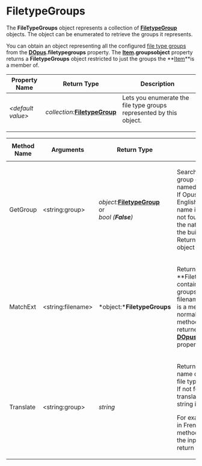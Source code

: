 # FiletypeGroups

The **FileTypeGroups** object represents a collection of **[FiletypeGroup](filetypegroup.md)** objects. The object can be enumerated to retrieve the groups it represents.

You can obtain an object representing all the configured [file type groups](/Manual/file_types/file_type_groups.md) from the **[DOpus](dopus.md).filetypegroups** property. The **[Item](item.md).groupsobject** property returns a **FiletypeGroups** object restricted to just the groups the **[Item](item.md)**is a member of.

<table>
<thead><tr><th>
Property Name</th><th>
Return Type</th><th>
Description
</th></tr></thead><tbody><tr><td>

*\<default value\>*</td><td>

*collection:***[FiletypeGroup](filetypegroup.md)**</td><td>
Lets you enumerate the file type groups represented by this object.
</td></tr></tbody>
</table>

<table>
<thead><tr><th>
Method Name</th><th>

**Arguments**</th><th>
Return Type</th><th>
Description
</th></tr></thead><tbody><tr><td>
GetGroup</td><td>

\<string:group\></td><td>

*object:***[FiletypeGroup](filetypegroup.md)**  
or  
*bool (***False***)*</td><td>

Searches the file type group collection for the named group.  
If Opus is not running in English, the translated name is compared first; if not found, it will search for the native English name for the built-in groups.  
Returns a **[FiletypeGroup](filetypegroup.md)** object or **False** if not found.
</td></tr><tr><td>
MatchExt</td><td>

\<string:filename\></td><td>

*object:***FiletypeGroups**</td><td>

Returns a new **FiletypeGroups **object containing the subset of groups that the specified filename (or file extension) is a member of. You would normally only call this method on the object returned by the **[DOpus](dopus.md).filetypegroups** property.
</td></tr><tr><td>
Translate</td><td>

\<string:group\></td><td>

*string*</td><td>

Returns the translated name of the named built-in file type group.  
If not found, or no translation exists, the input string is returned.

For example, when running in French, calling this method with "Movies" as the input string would return "Vidéos".
</td></tr></tbody>
</table>

